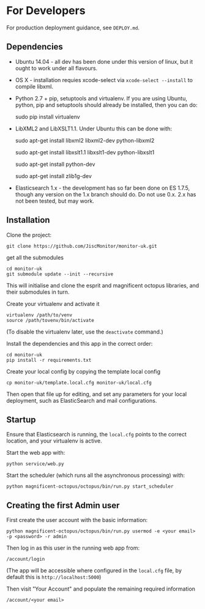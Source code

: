 # For Developers

For production deployment guidance, see ```DEPLOY.md```.

## Dependencies

* Ubuntu 14.04 - all dev has been done under this version of linux, but it ought to work under all flavours.

* OS X - installation requies xcode-select via ```xcode-select --install``` to compile libxml.

* Python 2.7 + pip, setuptools and virtualenv.  If you are using Ubuntu, python, pip and setuptools should already be installed, then you can do:

    sudo pip install virtualenv

* LibXML2 and LibXSLT1.1.  Under Ubuntu this can be done with:

    sudo apt-get install libxml2 libxml2-dev python-libxml2
    
    sudo apt-get install libxslt1.1 libxslt1-dev python-libxslt1
    
    sudo apt-get install python-dev
    
    sudo apt-get install zlib1g-dev

* Elasticsearch 1.x - the development has so far been done on ES 1.7.5, though any version on the 1.x branch should do.  Do not use 0.x.  2.x has not been tested, but may work.

## Installation

Clone the project:

    git clone https://github.com/JiscMonitor/monitor-uk.git

get all the submodules

    cd monitor-uk
    git submodule update --init --recursive
    
This will initialise and clone the esprit and magnificent octopus libraries, and their submodules in turn.

Create your virtualenv and activate it

    virtualenv /path/to/venv
    source /path/tovenv/bin/activate
    
(To disable the virtualenv later, use the ```deactivate``` command.)

Install the dependencies and this app in the correct order:

    cd monitor-uk
    pip install -r requirements.txt
    
Create your local config by copying the template local config

    cp monitor-uk/template.local.cfg monitor-uk/local.cfg

Then open that file up for editing, and set any parameters for your local deployment, such as ElasticSearch and mail configurations.

## Startup

Ensure that Elasticsearch is running, the ```local.cfg``` points to the correct location, and your virtualenv is active.

Start the web app with:

    python service/web.py

Start the scheduler (which runs all the asynchronous processing) with:

    python magnificent-octopus/octopus/bin/run.py start_scheduler
    

## Creating the first Admin user

First create the user account with the basic information:

    python magnificent-octopus/octopus/bin/run.py usermod -e <your email> -p <password> -r admin

Then log in as this user in the running web app from:

    /account/login

(The app will be accessible where configured in the ```local.cfg``` file, by default this is ```http://localhost:5000```)

Then visit "Your Account" and populate the remaining required information

    /account/<your email>
